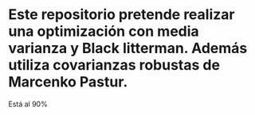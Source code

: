 # Este repositorio pretende realizar una optimización con media varianza y Black litterman. Además utiliza covarianzas robustas de Marcenko Pastur.

Está al 90%

